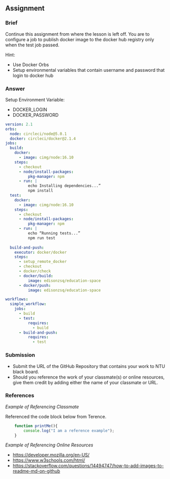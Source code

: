 ## Assignment

### Brief

Continue this assignment from where the lesson is left off. You are to configure a job to publish docker image to the docker hub registry only when the test job passed.

Hint:
- Use Docker Orbs
- Setup environmental variables that contain username and password that login to docker hub

### Answer

Setup Environment Variable:
- DOCKER_LOGIN
- DOCKER_PASSWORD

```yml
version: 2.1
orbs:
  node: circleci/node@5.0.1
  docker: circleci/docker@2.1.4
jobs:
  build:
    docker:
      - image: cimg/node:16.10
    steps:
      - checkout
      - node/install-packages:
          pkg-manager: npm
      - run: |
          echo Installing dependencies...”
          npm install
  test:
    docker:
      - image: cimg/node:16.10
    steps:
      - checkout
      - node/install-packages:
          pkg-manager: npm
      - run: |
          echo “Running tests...”
          npm run test
  
  build-and-push:
    executor: docker/docker
    steps:
      - setup_remote_docker
      - checkout
      - docker/check
      - docker/build:
          image: edisonzsq/education-space
      - docker/push:
          image: edisonzsq/education-space

workflows:
  simple_workflow:
    jobs:
      - build
      - test:
          requires:
            - build
      - build-and-push:
          requires:
            - test

```

### Submission 

- Submit the URL of the GitHub Repository that contains your work to NTU black board.
- Should you reference the work of your classmate(s) or online resources, give them credit by adding either the name of your classmate or URL. 

### References

_Example of Referencing Classmate_

Referenced the code block below from Terence.
```js
    function printMe(){
        console.log("I am a reference example");
    }
```

_Example of Referencing Online Resources_

- https://developer.mozilla.org/en-US/
- https://www.w3schools.com/html/
- https://stackoverflow.com/questions/14494747/how-to-add-images-to-readme-md-on-github


